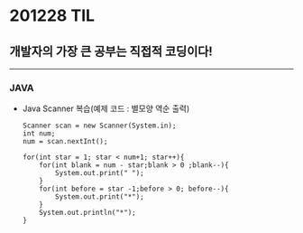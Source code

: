 # 201228 TIL
## 개발자의 가장 큰 공부는 직접적 코딩이다!
----------------------------------
### JAVA
  * Java Scanner 복습(예제 코드 : 별모양 역순 출력)

        Scanner scan = new Scanner(System.in);
        int num;
        num = scan.nextInt();
    
        for(int star = 1; star < num+1; star++){
            for(int blank = num - star;blank > 0 ;blank--){
                System.out.print(" ");
            }
            for(int before = star -1;before > 0; before--){
                System.out.print("*");
            }
            System.out.println("*");
        }
  
